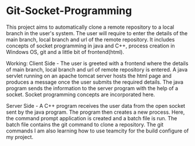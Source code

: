 # Git-Socket-Programming

This project aims to automatically clone a remote repository to a local branch in the user's system. The user will require to enter the details of the main branch, local branch and url of the remote repository. 
It includes concepts of socket programming in java and C++, process creation in Windows OS, git and a little bit of frontend(html).

Working:
Client Side - 
The user is greeted with a frontend where the details of main branch, local branch and url of remote repository is entered.
A java servlet running on an apache tomcat server hosts the html page and produces a message once the user submits the required details.
The java program sends the information to the server program with the help of a socket. Socket programming concepts are incorporated here.

Server Side -
A C++ program receives the user data from the open socket sent by the java program.
The program then creates a new process. Here, the command prompt application is created and a batch file is run.
The batch file contains the git command to clone a repository. The git commands 
I am also learning how to use teamcity for the build configure of my project.
